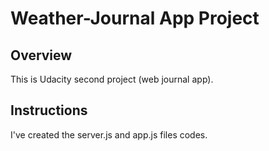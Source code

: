 # Weather-Journal App Project

## Overview
This is Udacity second project (web journal app). 

## Instructions
I've created the server.js and app.js files codes.
